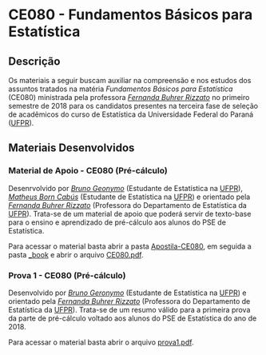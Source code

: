 # CE080 - Fundamentos Básicos para Estatística

## Descrição

Os materiais a seguir buscam auxiliar na compreensão e nos estudos dos assuntos tratados na matéria *Fundamentos Básicos para Estatística* (CE080) ministrada pela professora [*Fernanda Buhrer Rizzato*](http://leg.ufpr.br/doku.php/pessoais:fernanda) no primeiro semestre de 2018 para os candidatos presentes na terceira fase de seleção de acadêmicos do curso de Estatística da Universidade Federal do Paraná ([UFPR](http://www.ufpr.br/)).

## Materiais Desenvolvidos

### Material de Apoio - CE080 (Pré-cálculo)

Desenrvolvido por [*Bruno Geonymo*](https://bgeronymo.github.io) (Estudante de Estatística na [UFPR](http://www.ufpr.br)), [*Matheus Born Cabús*](https://github.com/cabusm) (Estudante de Estatística na [UFPR](http://www.ufpr.br)) e orientado pela [*Fernanda Buhrer Rizzato*](http://leg.ufpr.br/doku.php/pessoais:fernanda) (Professora do Departamento de Estatística da [UFPR](http://www.ufpr.br)). Trata-se de um material de apoio que poderá servir de texto-base para o ensino e aprendizado de pré-cálculo aos alunos do PSE de Estatística.

Para acessar o material basta abrir a pasta [Apostila-CE080](https://github.com/BGeronymo/Monitoria-CE080/tree/master/Apostila-CE080), em seguida a pasta [_book](https://github.com/BGeronymo/Monitoria-CE080/tree/master/Apostila-CE080/_book) e abrir o arquivo [CE080.pdf](https://github.com/BGeronymo/Monitoria-CE080/blob/master/Apostila-CE080/_book/CE080.pdf).

### Prova 1 - CE080 (Pré-cálculo)

Desenvolvido por [*Bruno Geronymo*](https://bgeronymo.github.io) (Estudante de Estatística na [UFPR](http://www.ufpr.br)) e orientado pela [*Fernanda Buhrer Rizzato*](http://leg.ufpr.br/doku.php/pessoais:fernanda) (Professora do Departamento de Estatística da [UFPR](http://www.ufpr.br)). Trata-se de um resumo válido para a primeira prova da parte de pré-cálculo voltado aos alunos do PSE de Estatística do ano de 2018.

Para acessar o material basta abrir o arquivo [prova1.pdf](https://github.com/BGeronymo/Monitoria-CE080/blob/master/prova1.pdf).